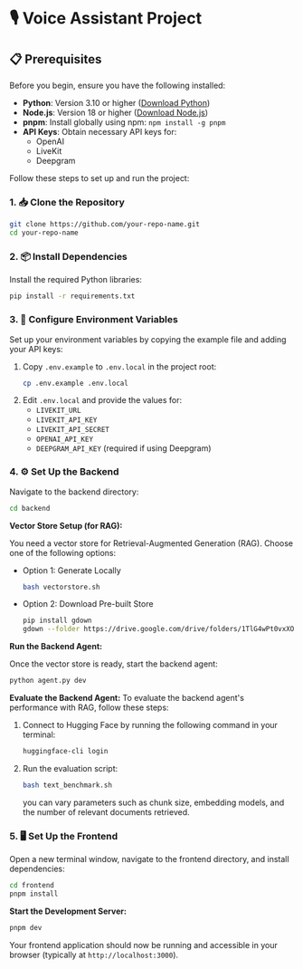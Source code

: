 # 🎙️ Voice Assistant Project

## 📋 Prerequisites

Before you begin, ensure you have the following installed:

- **Python**: Version 3.10 or higher ([Download Python](https://www.python.org/downloads/))
- **Node.js**: Version 18 or higher ([Download Node.js](https://nodejs.org/))
- **pnpm**: Install globally using npm: `npm install -g pnpm`
- **API Keys**: Obtain necessary API keys for:
  - OpenAI
  - LiveKit
  - Deepgram

Follow these steps to set up and run the project:

### 1. 📥 Clone the Repository

```sh
git clone https://github.com/your-repo-name.git 
cd your-repo-name
```

### 2. 📦 Install Dependencies

Install the required Python libraries:

```sh
pip install -r requirements.txt
```

### 3. 🔑 Configure Environment Variables

Set up your environment variables by copying the example file and adding your API keys:

1.  Copy `.env.example` to `.env.local` in the project root:
    ```sh
    cp .env.example .env.local
    ```
2.  Edit `.env.local` and provide the values for:
    - `LIVEKIT_URL`
    - `LIVEKIT_API_KEY`
    - `LIVEKIT_API_SECRET`
    - `OPENAI_API_KEY`
    - `DEEPGRAM_API_KEY` (required if using Deepgram)

### 4. ⚙️ Set Up the Backend

Navigate to the backend directory:

```sh
cd backend
```

**Vector Store Setup (for RAG):**

You need a vector store for Retrieval-Augmented Generation (RAG). Choose one of the following options:

-   Option 1: Generate Locally
    ```sh
    bash vectorstore.sh
    ```
-   Option 2: Download Pre-built Store
    ```sh
    pip install gdown
    gdown --folder https://drive.google.com/drive/folders/1TlG4wPt0vxXO938jI3UMDO270ttn-VNk?usp=sharing
    ```

**Run the Backend Agent:**

Once the vector store is ready, start the backend agent:

```sh
python agent.py dev
```

**Evaluate the Backend Agent:**
To evaluate the backend agent's performance with RAG, follow these steps:

1. Connect to Hugging Face by running the following command in your terminal:

    ```sh
    huggingface-cli login
    ```
2. Run the evaluation script:

    ```sh
    bash text_benchmark.sh
    ```
    you can vary parameters such as chunk size, embedding models, and the number of relevant documents retrieved.


### 5. 🖥️ Set Up the Frontend

Open a new terminal window, navigate to the frontend directory, and install dependencies:

```sh
cd frontend
pnpm install
```

**Start the Development Server:**

```sh
pnpm dev
```

Your frontend application should now be running and accessible in your browser (typically at `http://localhost:3000`).